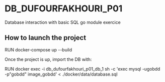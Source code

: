 # DB_DUFOURFAKHOURI_P01
Database interaction with basic SQL go module exercice 

## How to launch the project
RUN docker-compose up --build

Once the project is up, import the DB with:

RUN docker exec -i db_dufourfakhouri_p01_db_1 sh -c 'exec mysql -ugobdd -p"gobdd" image_gobdd' < ./docker/data/database.sql

